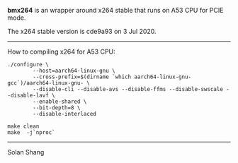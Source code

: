 **bmx264** is an wrapper around x264 stable that runs on A53 CPU for PCIE mode.

The x264 stable version is cde9a93 on 3 Jul 2020.

-----------------
How to compiling x264 for A53 CPU:

```
./configure \
        --host=aarch64-linux-gnu \
        --cross-prefix=$(dirname `which aarch64-linux-gnu-gcc`)/aarch64-linux-gnu- \
        --disable-cli --disable-avs --disable-ffms --disable-swscale --disable-lavf \
        --enable-shared \
        --bit-depth=8 \
        --disable-interlaced

make clean
make  -j`nproc`

```

-----------------
Solan Shang

